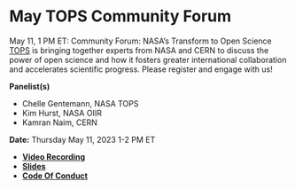 # May TOPS Community Forum

May 11, 1 PM ET: Community Forum: NASA’s Transform to Open Science [TOPS](https://nasa.github.io/Transform-to-Open-Science/) is bringing together experts from NASA and CERN to discuss the power of open science and how it fosters greater international collaboration and accelerates scientific progress. Please register and engage with us!
 
**Panelist(s)**
- Chelle Gentemann, NASA TOPS
- Kim Hurst, NASA OIIR
- Kamran Naim, CERN 
 

**Date:** Thursday May 11, 2023 1-2 PM ET
- **[Video Recording](https://www.youtube.com/watch?v=qncSHqRyF3g)**
- **[Slides](https://zenodo.org/record/7948513#.ZGY9M0_MIuU)**
- **[Code Of Conduct](../Code_Of_Conduct.md)**
